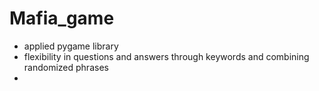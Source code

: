 # Mafia_game

* applied pygame library
* flexibility in questions and answers through keywords and combining randomized phrases
* 
